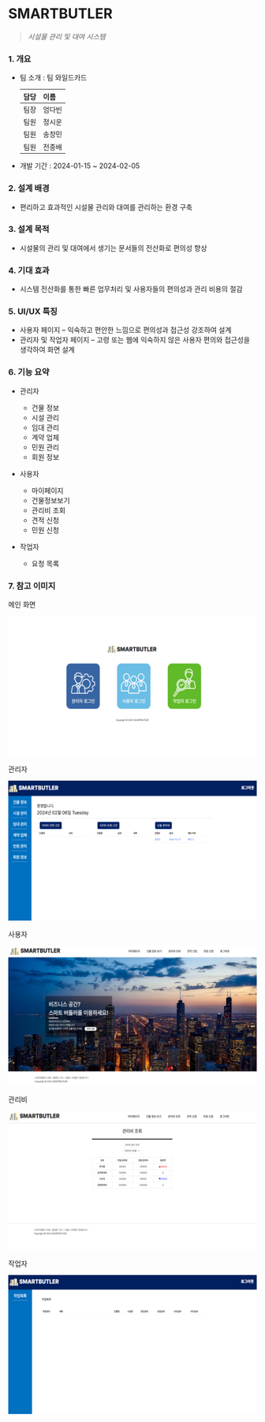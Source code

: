 
# SMARTBUTLER
>*시설물 관리 및 대여 시스템*

### 1. 개요

-  팀 소개 : 팀 와일드카드

      | 담당        | 이름        |
      | ----------- | ----------- |
      | 팀장        | 엄다빈      |
      | 팀원        | 정시운      |
      | 팀원        | 송창민      |
      | 팀원        | 전종배      |

- 개발 기간 : 2024-01-15 ~ 2024-02-05


### 2. 설계 배경

- 편리하고 효과적인 시설물 관리와 대여를 관리하는 환경 구축

### 3. 설계 목적  
- 시설물의 관리 및 대여에서 생기는 문서들의 전산화로 편의성 향상

### 4. 기대 효과  
- 시스템 전산화를 통한 빠른 업무처리 및 사용자들의 편의성과 관리 비용의 절감

### 5. UI/UX 특징
- 사용자 페이지 – 익숙하고 편안한 느낌으로 편의성과 접근성 강조하여 설계
- 관리자 및 작업자 페이지 – 고령 또는 웹에 익숙하지 않은 사용자 편의와 접근성을 생각하여 화면 설계 

### 6. 기능 요약
- 관리자
  - 건물 정보
  - 시설 관리
  - 임대 관리
  - 계약 업체
  - 민원 관리
  - 회원 정보

- 사용자
  - 마이페이지
  - 건물정보보기
  - 관리비 조회
  - 견적 신청
  - 민원 신청

- 작업자
  - 요청 목록

### 7. 참고 이미지
  메인 화면

  ![alt text](img/4.png)

  관리자

  ![alt text](img/3.png)

  사용자

  ![alt text](img/1.png)

  관리비

  ![alt text](img/5.png)

  작업자

  ![alt text](img/2.png)
